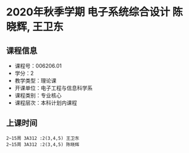 # 2020年秋季学期 电子系统综合设计 陈晓辉, 王卫东






## 课程信息

- 课程号：006206.01
- 学分：2
- 教学类型：理论课
- 开课单位：电子工程与信息科学系
- 课程类别：专业核心
- 课程层次：本科计划内课程

## 上课时间

```
2~15周 3A312 :2(3,4,5) 王卫东
2~15周 3A312 :2(3,4,5) 陈晓辉
```


